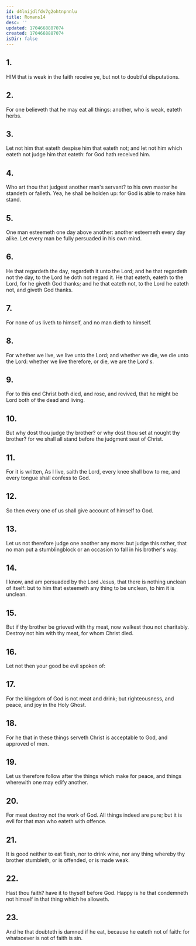 ```yaml
---
id: d4lnijdlfdv7g2ohtnpnnlu
title: Romans14
desc: ''
updated: 1704668887074
created: 1704668887074
isDir: false
---
```

## 1.
HIM that is weak in the faith receive ye, but not to doubtful disputations.
## 2.
For one believeth that he may eat all things: another, who is weak, eateth herbs.
## 3.
Let not him that eateth despise him that eateth not; and let not him which eateth not judge him that eateth: for God hath received him.
## 4.
Who art thou that judgest another man's servant? to his own master he standeth or falleth. Yea, he shall be holden up: for God is able to make him stand.
## 5.
One man esteemeth one day above another: another esteemeth every day alike. Let every man be fully persuaded in his own mind.
## 6.
He that regardeth the day, regardeth it unto the Lord; and he that regardeth not the day, to the Lord he doth not regard it. He that eateth, eateth to the Lord, for he giveth God thanks; and he that eateth not, to the Lord he eateth not, and giveth God thanks.
## 7.
For none of us liveth to himself, and no man dieth to himself.
## 8.
For whether we live, we live unto the Lord; and whether we die, we die unto the Lord: whether we live therefore, or die, we are the Lord's.
## 9.
For to this end Christ both died, and rose, and revived, that he might be Lord both of the dead and living.
## 10.
But why dost thou judge thy brother? or why dost thou set at nought thy brother? for we shall all stand before the judgment seat of Christ.
## 11.
For it is written, As I live, saith the Lord, every knee shall bow to me, and every tongue shall confess to God.
## 12.
So then every one of us shall give account of himself to God.
## 13.
Let us not therefore judge one another any more: but judge this rather, that no man put a stumblingblock or an occasion to fall in his brother's way.
## 14.
I know, and am persuaded by the Lord Jesus, that there is nothing unclean of itself: but to him that esteemeth any thing to be unclean, to him it is unclean.
## 15.
But if thy brother be grieved with thy meat, now walkest thou not charitably. Destroy not him with thy meat, for whom Christ died.
## 16.
Let not then your good be evil spoken of:
## 17.
For the kingdom of God is not meat and drink; but righteousness, and peace, and joy in the Holy Ghost.
## 18.
For he that in these things serveth Christ is acceptable to God, and approved of men.
## 19.
Let us therefore follow after the things which make for peace, and things wherewith one may edify another.
## 20.
For meat destroy not the work of God. All things indeed are pure; but it is evil for that man who eateth with offence.
## 21.
It is good neither to eat flesh, nor to drink wine, nor any thing whereby thy brother stumbleth, or is offended, or is made weak.
## 22.
Hast thou faith? have it to thyself before God. Happy is he that condemneth not himself in that thing which he alloweth.
## 23.
And he that doubteth is damned if he eat, because he eateth not of faith: for whatsoever is not of faith is sin.

